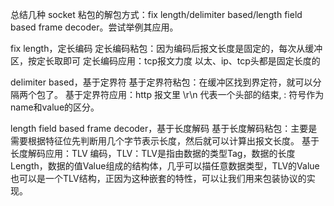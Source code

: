 
总结几种 socket 粘包的解包方式：fix length/delimiter based/length field based frame decoder。尝试举例其应用。

fix length，定长编码
定长编码粘包：因为编码后报文长度是固定的，每次从缓冲区，按定长取即可
定长编码应用：tcp报文力度 以太、ip、tcp头都是固定长度的

delimiter based，基于定界符
基于定界符粘包：在缓冲区找到界定符，就可以分隔两个包了。
基于定界符应用：http 报文里 \r\n 代表一个头部的结束, : 符号作为name和value的区分。

length field based frame decoder，基于长度解码
基于长度解码粘包：主要是需要根据特征位先判断用几个字节表示长度，然后就可以计算出报文长度。
基于长度解码应用：TLV 编码，TLV：TLV是指由数据的类型Tag，数据的长度Length，数据的值Value组成的结构体，几乎可以描任意数据类型，TLV的Value也可以是一个TLV结构，正因为这种嵌套的特性，可以让我们用来包装协议的实现。

